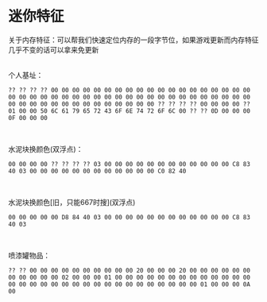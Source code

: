 # 迷你特征

关于内存特征：可以帮我们快速定位内存的一段字节位，如果游戏更新而内存特征几乎不变的话可以拿来免更新<br>
<br>

个人基址：
```
?? ?? ?? ?? 00 00 00 00 00 00 00 00 00 00 00 00 00 00 00 00 00 00 00 00 00 00 00 00 00 00 00 00 00 00 00 00 00 00 00 00 00 00 00 00 00 00 00 00 00 00 00 00 00 00 00 00 00 00 00 00 ?? ?? ?? ?? 00 00 00 00 ?? 01 00 00 50 6C 61 79 65 72 43 6F 6E 74 72 6F 6C 00 ?? ?? 0D 00 00 00 0F 00 00 00
```

<br>

水泥块换颜色(双浮点)：
```
00 00 00 00 ?? ?? ?? ?? 03 00 00 00 00 00 00 00 00 00 00 00 00 C8 83 40 03 00 00 00 00 00 00 00 00 00 00 00 00 C0 82 40
```

<br>

水泥块换颜色\[旧，只能667时搜\]\(双浮点\)
```
00 00 00 00 00 D8 84 40 03 00 00 00 00 00 00 00 00 00 00 00 00 C8 83 40 03
```

<br>

喷漆罐物品：
```
?? ?? 00 00 00 00 00 00 00 00 00 00 20 00 00 00 20 00 00 00 00 00 00 00 00 00 00 00 02 00 00 00 01 00 00 00 00 00 00 00 00 00 00 00 00 00 00 00 00 00 00 00 00 00 00 00 00 00 00 00 00 00 00 00 01 00 00 00 0A 00
```

